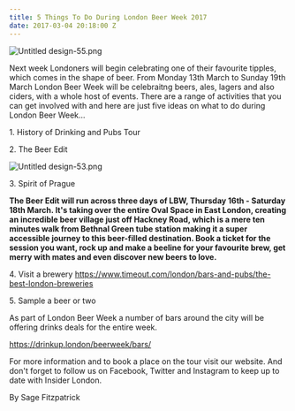 ```yaml
---
title: 5 Things To Do During London Beer Week 2017
date: 2017-03-04 20:18:00 Z
---
```


![Untitled design-55.png](/uploads/Untitled%20design-55.png)

Next week Londoners will begin celebrating one of their favourite tipples, which comes in the shape of beer. From Monday 13th March to Sunday 19th March London Beer Week will be celebraitng beers, ales, lagers and also ciders, with a whole host of events. There are a range of activities that you can get involved with and here are just five ideas on what to do during London Beer Week...

1\. History of Drinking and Pubs Tour

2\. The Beer Edit

![Untitled design-53.png](/uploads/Untitled%20design-53.png)

3\. Spirit of Prague

**The Beer Edit will run across three days of LBW, Thursday 16th - Saturday 18th March. It's taking over the entire Oval Space in East London, creating an incredible beer village just off Hackney Road, which is a mere ten minutes walk from Bethnal Green tube station making it a super accessible journey to this beer-filled destination. Book a ticket for the session you want, rock up and make a beeline for your favourite brew, get merry with mates and even discover new beers to love.**

4\. Visit a brewery https://www.timeout.com/london/bars-and-pubs/the-best-london-breweries

5\. Sample a beer or two

As part of London Beer Week a number of bars around the city will be offering drinks deals for the entire week.

https://drinkup.london/beerweek/bars/

For more information and to book a place on the tour visit our website. And don't forget to follow us on Facebook, Twitter and Instagram to keep up to date with Insider London.

By Sage Fitzpatrick
